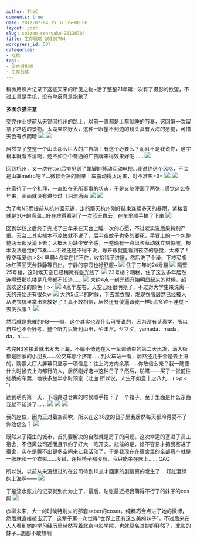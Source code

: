 ```yaml
---
author: TheC
comments: true
date: 2012-07-04 15:37:55+00:00
layout: post
slug: seizon-senryaku-20120704
title: 生存戦略 20120704
wordpress_id: 507
categories:
- 吐槽
tags:
- 业余摄影师
- 生存战略
---
```


稍微用照片记录下这些天来的所见之物~活了整整21年第一次有了摄影的欲望，不过工具是手机，没有单反真是抱歉了

**多图杀猫注意**

交完作业提前从无锡回杭州的路上，以前一直都是上车就睡的节奏，这回第一次留意了路边的景物。太湖果然好大，这种一眼望不到边的镜头真有大海的感觉，可惜天色有点阴暗
![](http://thec.u.qiniudn.com/MMtycl.jpg)
![](http://thec.u.qiniudn.com/qElRWl.jpg)

居然立了整整一个山头那么巨大的广告牌！有这个必要么？而且不是我说你，这字根本就看不清啊，还不如立个普通的广告牌来得效果好吧……
![](http://thec.u.qiniudn.com/b71F6l.jpg)

回到杭州，又一次在taxi后排见到了蹩脚的移动互动电视...我说你这个风格，不会是山寨metro吧？...微软会哭的啊亲！车震动得太厉害，对不准焦=3=
![](http://thec.u.qiniudn.com/3kkAdl.jpg)
![](http://thec.u.qiniudn.com/UGZhNl.jpg)

在家待了一个礼拜，一直处在无所事事的状态，于是又随便画了两张...感觉这么多年来，画画就没有进步过（泪流满面
![](http://thec.u.qiniudn.com/SgdMdl.jpg)
![](http://thec.u.qiniudn.com/vyrCnl.jpg)

为了考N3而提前从杭州回无锡，走的那天杭州刚好结束连续多天的暴雨，紧接着就是30+的高温...好在难得看到了一次蓝天白云，在车里顺手拍了下来
![](http://thec.u.qiniudn.com/rTJsSl.jpg)

回到学校之后终于完成了三年来在天台上睡一次的心愿，不过老实说后果特别严重。天台上其实根本不凉快就不说了，后半夜蚊子也多的要死，手臂上的一个包整整两天都没消下去；大概因为缺少安全感，一整晚有一点风吹草动就立刻惊醒，根本没法睡觉的节奏……不过还是不得不说，睁开眼就能看到夜空的感觉，太棒了！夜空我爱你 >3< 
早晨4点实在扛不住，收拾毯子进屋，然后洗了个澡，下楼买瓶冰红茶回天台静静等日出。宁静的李园也好舒服~
![](http://thec.u.qiniudn.com/WhlrJl.jpg)
住了三年的24号楼
![](http://thec.u.qiniudn.com/67Vo1l.jpg)
隔壁25号楼，这时候天空已经稍微有些光线了
![](http://thec.u.qiniudn.com/rCw0xl.jpg)
23号楼？糟糕，住了这么多年居然连隔壁那栋楼是几号都不知道……
![](http://thec.u.qiniudn.com/60PtTl.jpg)
大约4点一刻光线开始明显起来的时候，超喜欢这张的颜色！><
![](http://thec.u.qiniudn.com/zVj3el.jpg)
4点半左右，天空已经很明亮了，不过对大学生来说离一天的开始还有很久w
![](http://thec.u.qiniudn.com/GCjrnl.jpg)
大约5点半的时候，下去拿衣服，发现衣服居然已经被人从洗衣机里拿出来放好了！真不敢相信，居然还有傻逼跟我一样5点多钟不睡觉下去洗衣服？
![](http://thec.u.qiniudn.com/NJe42l.jpg)

然后就是悲催的N3——嘛，这个其实也没什么可多说的，因为没有认真学，所以自然也不会好考，整个听力只听到山田，やまだ，ヤマダ，yamada，mada，da，a……

考完N3紧接着就出发去上海，不偏不倚选在大一军训结束的第二天出发，满大街都是回家的小朋友……公交车那个挤唷……到火车站一看，居然还几乎全是去上海的，购票大厅大屏幕只显示一项信息：往上海方向余票……你敢信么亲？我一随便什么时候去上海都行的人，居然刚好选中这种日子？然后，啪嗒——买了一张前往虹桥的车票，地铁多坐半小时预定（吐血
所以说，人生不如意十之八九… ( >ρ < ”)

达到萌购第一天，下班路过仓库的时候顺手拍下了一个箱子，至于里面是什么东西我就不知道了……
![](http://thec.u.qiniudn.com/gE4Anl.jpg)
![](http://thec.u.qiniudn.com/oWWjVl.jpg)
![](http://thec.u.qiniudn.com/1UFSNl.jpg)

我的座位，因为正对着空调吹，所以在这38度的日子里我居然每天都冷得受不了你敢信么？
![](http://thec.u.qiniudn.com/eaCJ4l.jpg)

既然来了陌生的城市，首先要解决的自然就是房子的问题。这次幸运的塞进了员工宿舍，不但离公司近而且节约了好大一笔开支。悲催的是，好不容易才把我塞进了宿舍，实在是腾不出更多空间来让我活动了，于是我现在在宿舍里的全部资产就是一张床和一个衣架……没错，连把椅子都没有，我只能坐在床上…… QAQ

所以说，以前从来没想过的在公司待到10点才回家的剧情真的发生了… 灯红酒绿的上海啊——
![](http://thec.u.qiniudn.com/HXZQOl.jpg)

于是流水账式的记录就到此为止了，最后，贴张最近把我萌得不行了的妹子的cos照
![](http://thec.u.qiniudn.com/maGNDl.jpg)

@柳未来，大一的时候特别火的那套saber的coser。纯粹巧合点进了她的微博，然后就直接被击沉了...这辈子第一次觉得“世界上还有这么美的妹子”。不过后来在人人看到她的学习经历里赫然写着北京电影学院，也就莫名其妙的释然了，北影的妹子...想都不敢想啊
